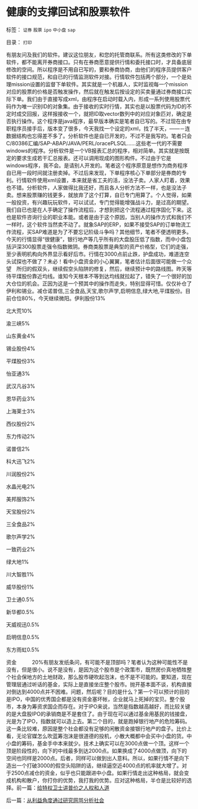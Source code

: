# 健康的支撑回试和股票软件

标签： `证券` `股票` `ipo` `中小盘` `sap` 

目录： `打印`

有朋友问及我们的软件。建议这位朋友，和您的托管商联系。所有这类修改的下单软件，都不能离开券商接口。只有在券商愿意提供行情和委托接口时，才具备底层修改的空间。所以程序是不用自已写的，要和券商协商，由他们的程序员提供客户软件的接口规范，和自已的行情监测软件对接。行情软件包括两个部分，一个是处理mission设置的监督下单软件。其实就是一个机器人，实时监视每一个mission对应的股票的价格是否触发操作，然后就在触发后按设定的买卖量通过券商接口实际下单。我们由于直接写成xml，由程序在启动时载入内，形成一系列使用股票代码作为唯一识别ID的对象集。由于接收的实时行情，其实也是以股票代码为ID的不定时成交回报，这样报接收一个，就把ID取vector数列中的对应对象匹对，确定是否执行操作。这个程序是java程序，最早版本确实是笔者自已写的。不过现在由专职程序员接手后，版本变了很多，今天我找一个设定的xml，找了半天，——－连数据结构也忘得差不多了。分析软件也是自已开发的，不过不是我写的。笔者只会C/80386汇编/SAP-ABAP/JAVA/PERL/oracePLSQL……这些老一代的不需要windows的程序。分析软件是一个VB报表汇总的程序，相对简单。其实就是按既定的要求生成若干汇总报表。还可以调用现成的图形构件。不过由于它是windows程序，我不会。是请别人开发的。笔者这个程序原意是想作为商务程序自已用一段时间就注册卖掉。不过后来发现，下单程序核心下单部分是券商的专利。行情软件使用xml设置，本来就是省工夫的活，没法子卖。人家人盯着，效果也不错。分析软件，人家做得比我还好，而且各人分析方法不一样，也是没法子卖。想来股票赚的钱更多，就放弃了这个打算，自已专门用算了。个人觉得，如果一般投资，有兴趣玩玩软件，可以试试，专门觉得能增强战斗力，是过高的期望。我们自已也是在人手确定了操作流程后，才想到把这个流程通过程序固化下来。这也是软件咨询行业的职业本能。或者是由于这个原因，当别人的操作方式和我们不一样时，这个软件当然卖不动了。就象SAP的ERP，如果不接受SAP的订单物流工作流程，买SAP难道是为了不要忘记阶级斗争吗？其他细节，笔者不便透明更多。今天的行情显得“很健康”，银行地产等几乎所有的大盘股压低了指数，而中小盘包括沪深300股票走强令指数微阴。券商类股票是典型的资产价格型，它们的走强，至少表明机构向外界显示看好后市。行情在3000点前止跌，护盘成功，难道连空头试探也不做了？未必！看中小盘资金的小心翼翼，笔者估计后面很可能做一个众望　所归的假双头，继续假空头陷阱的修复，然后，继续预计中的路线图。昨天等待平煤股份靠近均线。谁知今天根本不等到达均线就拉起了，错失了一个很好的加大仓位的机会。正因为这是一个预其中的操作而走失，特别显得可惜。仅仅补仓了伊利和锡业。减仓诺普信,三全食品,天宝,歌尔声学,启明信息,绿大地,平煤股份。目前仓位80%，今天继续微阳。伊利股份13%

北大荒10%

渝三峡5%

山东黄金4%

锡业股份4%

平煤股份3%

怡亚通3%

武汉凡谷3%

恩华药业3%

上海莱士3%

西仪股份2%

东力传动2%

诺普信2%

科大迅飞2%

川润股份2%

水晶光电2%

美邦服饰2%

天宝股份2%

三全食品2%

歌尔声学2%

一致药业2%

绿大地1%

川大智胜1%

威华股份1%

卫士通0.5%

新华都0.5%

天威视迅0.5%

启明信息0.5%

东方雨虹0.5%

资金　　　20%有朋友发纸条问，有可能不是顶部吗？笔者认为这种可能性不是没有，但是很小。说不是没有，是因为这个股市是个政策市，既然房价真地牺牲整个社会保地方的土地财政，那么股市硬吹起泡沫，也不是不可能的。要知道，现在管理层通过听话的基金，实际上是直接坐庄整个股市。抛开基本面不谈，机构直接对倒达到4000点并不困难。问题，然后呢？目的是什么？第一个可以预计的目的是IPO，中国的优秀国企都是没有资金塞坏帐，企业就马上死掉的宝贝。整个股市，本身为筹资求国企而存在。对于IPO来说，当然是指数越高越好，而比较关键的是大盘股IPO的承销商是不是套住了。由于现在可以通过基金用基民的钱接盘，光是为了IPO，指数就可以造上去。第二个目的，就是跑掉银行地产的危险筹码。这一条比较难，原因是整个社会都没有足够的闲散资金接银行地产的盘子。比价上看，无论官媒怎么吹蓝筹泡沫是很道德的投机，小散大概都中会买中小盘的货。中小盘的筹码，基金手中本来就少。技术上确实可以在3000点做一个顶。这样一个顶是阶段性的，向下的中线最多到达2000点。如果换成了4000点做顶，向下的空间也同样是2000点。后者，同样可以做到出人意料。所以，如果行情不是向下造出一个打破3000的假空头陷阱的话，继续逼空近4000点的机率就大增了。对于2500点减仓的资金，似乎也只能跟进中小盘。如果行情走出这种格局，就会变成机构和散户，你打你的优势，我打我的优势。应对这种格局，半仓是比较好的选择。前一篇：[给特权卫士讲普价之人权和人道](../../../2009/7/8/给特权卫士讲普价之人权和人道.md)

后一篇：[从利益角度通过研究网骂分析社会](../../../2009/7/8/从利益角度通过研究网骂分析社会.md)